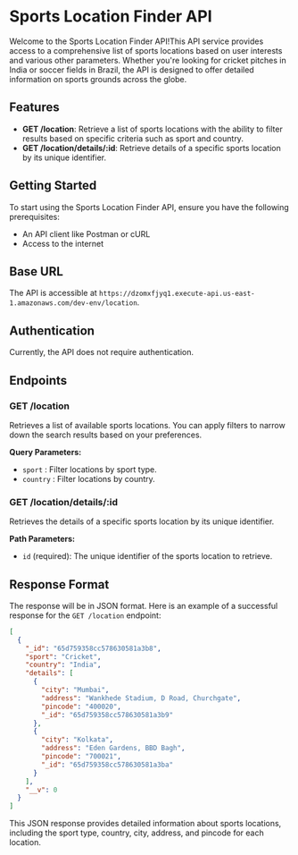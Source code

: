 
# Sports Location Finder API

Welcome to the Sports Location Finder API!This API service provides access to a comprehensive list of sports locations based on user interests and various other parameters. Whether you're looking for cricket pitches in India or soccer fields in Brazil, the API is designed to offer detailed information on sports grounds across the globe.

## Features

- **GET /location**: Retrieve a list of sports locations with the ability to filter results based on specific criteria such as sport and country.
- **GET /location/details/:id**: Retrieve details of a specific sports location by its unique identifier.

## Getting Started

To start using the Sports Location Finder API, ensure you have the following prerequisites:

- An API client like Postman or cURL
- Access to the internet

## Base URL

The API is accessible at `https://dzomxfjyq1.execute-api.us-east-1.amazonaws.com/dev-env/location`.

## Authentication

Currently, the API does not require authentication.

## Endpoints

### GET /location

Retrieves a list of available sports locations. You can apply filters to narrow down the search results based on your preferences.

**Query Parameters:**

- `sport` : Filter locations by sport type.
- `country` : Filter locations by country.

### GET /location/details/:id

Retrieves the details of a specific sports location by its unique identifier.

**Path Parameters:**

- `id` (required): The unique identifier of the sports location to retrieve.

## Response Format

The response will be in JSON format. Here is an example of a successful response for the `GET /location` endpoint:

```json
[
  {
    "_id": "65d759358cc578630581a3b8",
    "sport": "Cricket",
    "country": "India",
    "details": [
      {
        "city": "Mumbai",
        "address": "Wankhede Stadium, D Road, Churchgate",
        "pincode": "400020",
        "_id": "65d759358cc578630581a3b9"
      },
      {
        "city": "Kolkata",
        "address": "Eden Gardens, BBD Bagh",
        "pincode": "700021",
        "_id": "65d759358cc578630581a3ba"
      }
    ],
    "__v": 0
  }
]
```

This JSON response provides detailed information about sports locations, including the sport type, country, city, address, and pincode for each location.
